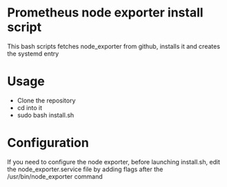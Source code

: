 # Prometheus node exporter install script

This bash scripts fetches node_exporter from github, installs it and creates the systemd entry

# Usage

* Clone the repository
* cd into it
* sudo bash install.sh



# Configuration

If you need to configure the node exporter, before launching install.sh, edit the node_exporter.service file by adding flags after the /usr/bin/node_exporter command

